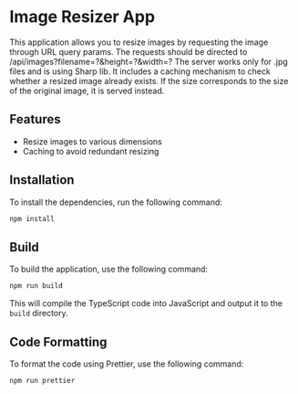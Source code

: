 # Image Resizer App

This application allows you to resize images by requesting the image through URL query params. The requests should be directed to /api/images?filename=?&height=?&width=?
The server works only for .jpg files and is using Sharp lib.
It includes a caching mechanism to check whether a resized image already exists. If the size corresponds to the size of the original image, it is served instead.

## Features
- Resize images to various dimensions
- Caching to avoid redundant resizing


## Installation

To install the dependencies, run the following command:

```bash
npm install
```

## Build

To build the application, use the following command:

```bash
npm run build
```

This will compile the TypeScript code into JavaScript and output it to the `build` directory.

## Code Formatting

To format the code using Prettier, use the following command:

```bash
npm run prettier
```